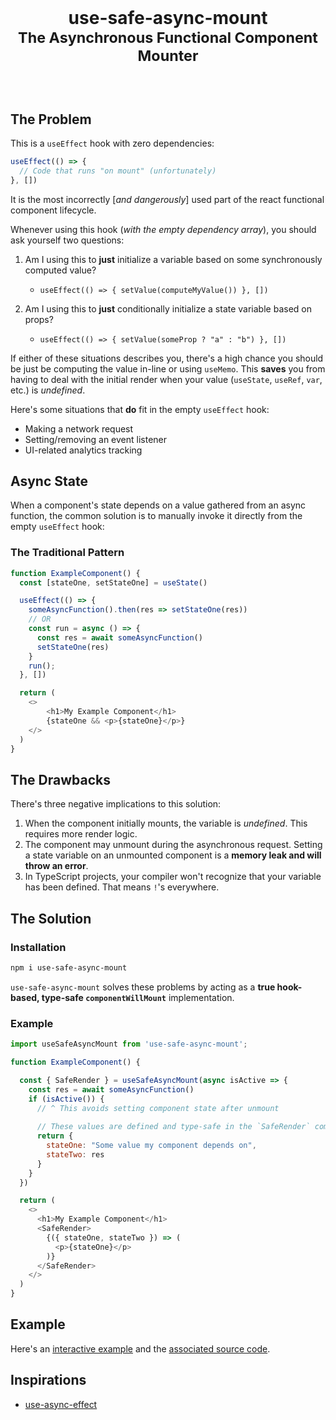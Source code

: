 <!-- markdownlint-disable MD033 MD041 -->

<br />

<h1 align="center">

use-safe-async-mount<br><sub>The Asynchronous Functional Component Mounter</sub>

</h1>

<br />

## The Problem

This is a `useEffect` hook with zero dependencies:

```js
useEffect(() => {
  // Code that runs "on mount" (unfortunately)
}, [])
```

It is the most incorrectly [_and dangerously_] used part of the react functional component lifecycle.

Whenever using this hook (_with the empty dependency array_), you should ask yourself two questions:

1. Am I using this to **just** initialize a variable based on some synchronously computed value?
    * ```useEffect(() => { setValue(computeMyValue()) }, [])```

2. Am I using this to **just** conditionally initialize a state variable based on props?
    * ```useEffect(() => { setValue(someProp ? "a" : "b") }, [])```

If either of these situations describes you, there's a high chance you should be just be computing the value in-line or using `useMemo`. This **saves** you from having to deal with the initial render when your value (`useState`, `useRef`, `var`, etc.) is _undefined_.

Here's some situations that **do** fit in the empty `useEffect` hook:

* Making a network request
* Setting/removing an event listener
* UI-related analytics tracking

## Async State

When a component's state depends on a value gathered from an async function, the common solution is to manually invoke it directly from the empty `useEffect` hook:

### The Traditional Pattern

```js
function ExampleComponent() {
  const [stateOne, setStateOne] = useState()

  useEffect(() => {
    someAsyncFunction().then(res => setStateOne(res))
    // OR
    const run = async () => {
      const res = await someAsyncFunction()
      setStateOne(res)
    }
    run();
  }, [])

  return (
    <>
        <h1>My Example Component</h1>
        {stateOne && <p>{stateOne}</p>}
    </>
  )
}
```

## The Drawbacks

There's three negative implications to this solution:

1. When the component initially mounts, the variable is _undefined_. This requires more render logic.
2. The component may unmount during the asynchronous request. Setting a state variable on an unmounted component is a **memory leak and will throw an error**.
3. In TypeScript projects, your compiler won't recognize that your variable has been defined. That means `!`'s everywhere.

## The Solution

### Installation

```bash
npm i use-safe-async-mount
```

`use-safe-async-mount` solves these problems by acting as a **true hook-based, type-safe `componentWillMount`** implementation.

### Example

```js
import useSafeAsyncMount from 'use-safe-async-mount';

function ExampleComponent() {

  const { SafeRender } = useSafeAsyncMount(async isActive => {
    const res = await someAsyncFunction()
    if (isActive()) {
      // ^ This avoids setting component state after unmount
      
      // These values are defined and type-safe in the `SafeRender` component
      return { 
        stateOne: "Some value my component depends on",
        stateTwo: res
      }
    }
  })

  return (
    <>
      <h1>My Example Component</h1>
      <SafeRender>
        {({ stateOne, stateTwo }) => (
          <p>{stateOne}</p>
        )}
      </SafeRender>
    </>
  )
}
```

## Example

Here's an [interactive example](https://dilan-dio4.github.io/use-safe-async-mount/test/) and the [associated source code](/test/src/App.tsx).

## Inspirations

* [use-async-effect](https://github.com/rauldeheer/use-async-effect)
